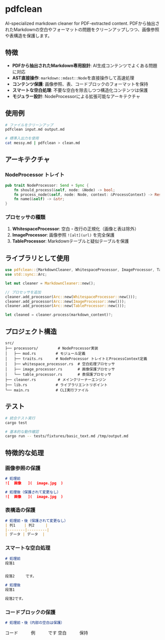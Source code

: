 # pdfclean

AI-specialized markdown cleaner for PDF-extracted content. PDFから抽出されたMarkdownの空白やフォーマットの問題をクリーンアップしつつ、画像参照や表構造を保護します。

## 特徴

- **PDFから抽出されたMarkdown専用設計**: AI生成コンテンツでよくある問題に対応
- **AST直接操作**: `markdown::mdast::Node`を直接操作して高速処理
- **コンテンツ保護**: 画像参照、表、コードブロックのフォーマットを保持
- **スマートな空白処理**: 不要な空白を除去しつつ構造化コンテンツは保護
- **モジュラー設計**: NodeProcessorによる拡張可能なアーキテクチャ

## 使用例

```bash
# ファイルをクリーンアップ
pdfclean input.md output.md

# 標準入出力を使用
cat messy.md | pdfclean > clean.md
```

## アーキテクチャ

### NodeProcessor トレイト

```rust
pub trait NodeProcessor: Send + Sync {
    fn should_process(&self, node: &Node) -> bool;
    fn process_node(&self, node: Node, context: &ProcessContext) -> Result<Option<Node>>;
    fn name(&self) -> &str;
}
```

### プロセッサの種類

1. **WhitespaceProcessor**: 空白・改行の正規化（画像と表は除外）
2. **ImageProcessor**: 画像参照 `![alt](url)` を完全保護
3. **TableProcessor**: Markdownテーブルと疑似テーブルを保護

## ライブラリとして使用

```rust
use pdfclean::{MarkdownCleaner, WhitespaceProcessor, ImageProcessor, TableProcessor};
use std::sync::Arc;

let mut cleaner = MarkdownCleaner::new();

// プロセッサを追加
cleaner.add_processor(Arc::new(WhitespaceProcessor::new()));
cleaner.add_processor(Arc::new(ImageProcessor::new()));
cleaner.add_processor(Arc::new(TableProcessor::new()));

let cleaned = cleaner.process(markdown_content)?;
```

## プロジェクト構造

```
src/
├── processors/         # NodeProcessor実装
│   ├── mod.rs         # モジュール定義
│   ├── traits.rs      # NodeProcessor トレイトとProcessContext定義
│   ├── whitespace_processor.rs  # 空白処理プロセッサ
│   ├── image_processor.rs       # 画像保護プロセッサ
│   └── table_processor.rs       # 表保護プロセッサ
├── cleaner.rs          # メインクリーナーエンジン
├── lib.rs             # ライブラリエントリポイント
└── main.rs            # CLI実行ファイル
```

## テスト

```bash
# 統合テスト実行
cargo test

# 基本的な動作確認
cargo run -- tests/fixtures/basic_text.md /tmp/output.md
```

## 特徴的な処理

### 画像参照の保護
```markdown
# 処理前
![  画像   ](  image.jpg  )

# 処理後（保護されて変更なし）
![  画像   ](  image.jpg  )
```

### 表構造の保護
```markdown
# 処理前・後（保護されて変更なし）
| 列1    | 列2     |
|--------|---------|
| データ | データ  |
```

### スマートな空白処理
```markdown
# 処理前
段落1


段落2　　　です。

# 処理後
段落1

段落2です。
```

### コードブロックの保護
```markdown
# 処理前・後（内部の空白は保護）
```
コード　　　例　　　です
空白　　　保持
```
